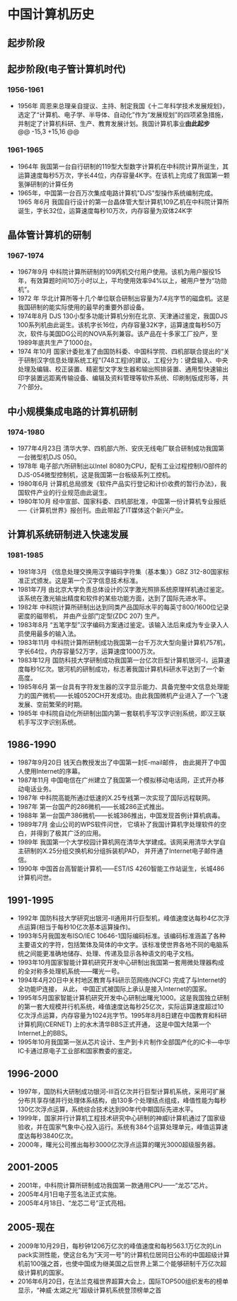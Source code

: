 # 中国计算机历史

## 起步阶段
## 起步阶段(电子管计算机时代)

### 1956-1961
* 1956年 周恩来总理亲自提议、主持、制定我国《十二年科学技术发展规划》，选定了“计算机、电子学、半导体、自动化”作为“发展规划”的四项紧急措施，并制定了计算机科研、生产、教育发展计划。我国计算机事业**由此起步**  
@@ -15,3 +15,16 @@
### 1961-1965
* 1964年 我国第一台自行研制的119型大型数字计算机在中科院计算所诞生，其运算速度每秒5万次，字长44位，内存容量4K字。在该机上完成了我国第一颗氢弹研制的计算任务
* 1965年，中国第一台百万次集成电路计算机"DJS"型操作系统编制完成。1965 年6月 我国自行设计的第一台晶体管大型计算机109乙机在中科院计算所诞生，字长32位，运算速度每秒10万次，内存容量为双体24K字

## 晶体管计算机的研制
### 1967-1974
* 1967年9月 中科院计算所研制的109丙机交付用户使用。该机为用户服役15年，有效算题时间10万小时以上，平均使用效率94%以上，被用户誉为“功勋机”。
* 1972 年 华北计算所等十几个单位联合研制出容量为7.4兆字节的磁盘机。这是我国研制的能实际使用的最早的重要外部设备。
* 1974年8月 DJS 130小型多功能计算机分别在北京、天津通过鉴定，我国DJS 100系列机由此诞生。该机字长16位，内存容量32K字，运算速度每秒50万次，软件与美国DG公司的NOVA系列兼容。该产品在十多家工厂投产，至1989年底共生产了1000台。
* 1974 年10月 国家计委批准了由国防科委、中国科学院、四机部联合提出的“关于研制汉字信息处理系统工程”(748工程)的建议。工程分为：键盘输入、中央处理及编辑、校正装置、精密型文字发生器和输出照排装置、通用型快速输出印字装置远距离传输设备、编辑及资料管理等软件系统、印刷制版成形等，共7个部分。
## 中小规模集成电路的计算机研制
### 1974-1980
* 1977年4月23日 清华大学、四机部六所、安庆无线电厂联合研制成功我国第一台微型机DJS 050。
* 1978年 电子部六所研制出以Intel 8080为CPU，配有工业过程控制I/O部件的DJS-054微型控制机，这是我国第一台板级系列工控机。
* 1980年6月 计算机总局颁发《软件产品实行登记和计价收费的暂行办法》，我国软件产业的行业规范由此诞生。
* 1980年10月 经中宣部、国家科委、四机部批准，中国第一份计算机专业报纸──《计算机世界》报创刊。由此带起了IT媒体这个新兴产业。
## 计算机系统研制进入快速发展
### 1981-1985
* 1981年3月 《信息处理交换用汉字编码字符集（基本集）》GBZ 312-80国家标准正式颁发。这是第一个汉字信息技术标准。
* 1981年7月 由北京大学负责总体设计的汉字激光照排系统原理样机通过鉴定。该系统在激光输出精度和软件的某些功能方面，达到了国际先进水平。
* 1982年 中科院计算所研制出达到同类产品国际水平的每英寸800/1600位记录密度的磁带机， 并由产业部门定型(ZDC 207) 生产。
* 1983年8月 “五笔字型”汉字编码方案通过鉴定。该输入法后来成为专业录入人员使用最多的输入法。
* 1983年11月 中科院计算所研制成功我国第一台千万次大型向量计算机757机，字长64位，内存容量52万字，运算速度1000万次。
* 1983年12月 国防科技大学研制成功我国第一台亿次巨型计算机银河-I，运算速度每秒1亿次。银河机的研制成功，标志著我国计算机科研水平达到了一个新高度。
* 1985年6月 第一台具有字符发生器的汉字显示能力、具备完整中文信息处理能力的国产微机——长城0520CH开发成功。由此我国微机产业进入了一个飞速发展、空前繁荣的时期。
* 1985年 中科院自动化所研制出国内第一套联机手写汉字识别系统，即汉王联机手写汉字识别系统。
## 1986-1990
* 1987年9月20日 钱天白教授发出了中国第一封E-mail邮件， 由此揭开了中国人使用Internet的序幕。
* 1987年11月 中国电信在广州建立了我国第一个模拟移动电话网，正式开办移动电话业务。
* 1987年 中科院高能所通过低速的X.25专线第一次实现了国际远程联网。
* 1987年 第一台国产的286微机——长城286正式推出。
* 1988年 第一台国产386微机——长城386推出，中国发现首例计算机病毒。
* 1989年7月 金山公司的WPS软件问世， 它填补了我国计算机字处理软件的空白，并得到了极其广泛的应用。
* 1989年 我国第一个大学校园计算机网在清华大学建成。该网采用清华大学自主研制的X.25分组交换机和分组拆装机PAD， 并开通了Internet电子邮件通信。
* 1990年 中国首台高智能计算机——EST/IS 4260智能工作站诞生，长城486计算机问世。
## 1991-1995
* 1992年 国防科技大学研究出银河-II通用并行巨型机，峰值速度达每秒4亿次浮点运算(相当于每秒10亿次基本运算操作)。
* 1993年5月我国发布ISO/IEC 10646-1国际编码标准。该编码标准涵盖了各种主要语文的字符，包括繁体及简体的中文字。该标准使世界各地不同的电脑系统之间能更准确地储存、处理、传递及显示各种语文的电子文档。
* 1993年10月国家智能计算机研究开发中心研制出我国第一套用微处理器构成的全对称多处理机系统——曙光一号。
* 1994年4月20日中关村地区教育与科研示范网络(NCFC) 完成了与Internet的全功能IP连接， 从此， 中国正式被国际上承认是接入Internet的国家。
* 1995年5月国家智能计算机研究开发中心研制出曙光1000。这是我国独立研制的第一套大规模并行机系统，峰值速度达每秒25亿次，实际运算速度超过10
亿次浮点运算，内存容量为1024兆字节。1995年8月8日建在中国教育和科研计算机网(CERNET) 上的水木清华BBS正式开通， 这是中国大陆第一个Internet上的BBS。
* 1995年10月我国第一张从芯片设计、生产到卡片制作全部国产化的IC卡—中华IC卡通过原电子工业部和国家教委的鉴定。
## 1996-2000
* 1997年，国防科大研制成功银河-III百亿次并行巨型计算机系统，采用可扩展分布共享存储并行处理体系结构，由130多个处理结点组成，峰值性能为每秒130亿次浮点运算，系统综合技术达到90年代中期国际先进水平。
* 1999年，国家并行计算机工程技术研究中心研制的神威I计算机通过了国家级验收，并在国家气象中心投入运行。系统有384个运算处理单元，峰值运算速度达每秒3840亿次。
* 2000年，曙光公司推出每秒3000亿次浮点运算的曙光3000超级服务器。
## 2001-2005
* 2001年，中科院计算所研制成功我国第一款通用CPU——“龙芯”芯片。
* 2005年4月1日电子签名法正式实施。
* 2005年4月18日、“龙芯二号”正式亮相。
## 2005-现在
* 2009年10月29日，每秒钟1206万亿次的峰值速度和每秒563.1万亿次的Lin pack实测性能，使这台名为“天河一号”的计算机位居同日公布的中国超级计算机前100强之首，也使中国成为继美国之后世界上第二个能够研制千万亿次超级计算机的国家。
* 2016年6月20日，在法兰克福世界超算大会上，国际TOP500组织发布的榜单显示，“神威·太湖之光”超级计算机系统登顶榜单之首
